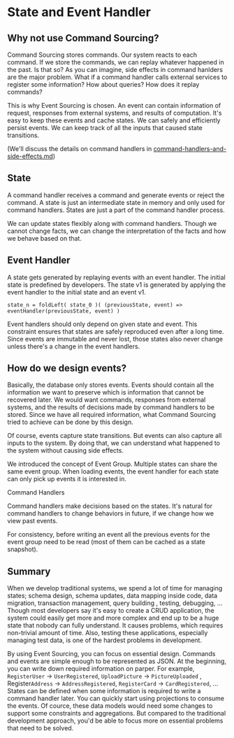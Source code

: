 # State and Event Handler

## Why not use Command Sourcing?

Command Sourcing stores commands. Our system reacts to each command. If we store the commands, we can replay whatever happened in the past. Is that so? As you can imagine, side effects in command hanlders are the major problem. What if a command handler calls external services to register some information? How about queries? How does it replay commands?

This is why Event Sourcing is chosen. An event can contain information of request, responses from external systems, and results of computation. It's easy to keep these events and cache states. We can safely and efficiently persist events. We can keep track of all the inputs that caused state transitions.

(We'll discuss the details on command handlers in [command-handlers-and-side-effects.md](command-handlers-and-side-effects.md "mention"))

## State

A command handler receives a command and generate events or reject the command. A state is just an intermediate state in memory and only used for command handlers. States are just a part of the command handler process.

We can update states flexibly along with command handlers. Though we cannot change facts, we can change the interpretation of the facts and how we behave based on that.

## Event Handler

A state gets generated by replaying events with an event handler. The initial state is predefined by developers. The state v1 is generated by applying the event handler to the initial state and an event v1.

`state_n = foldLeft( state_0 )( (previousState, event) => eventHandler(previousState, event) )`

Event handlers should only depend on given state and event. This constraint ensures that states are safely reproduced even after a long time. Since events are immutable and never lost, those states also never change unless there's a change in the event handlers.

## How do we design events?

Basically, the database only stores events. Events should contain all the information we want to preserve which is information that cannot be recovered later. We would want commands, responses from external systems, and the results of decisions made by command handlers to be stored. Since we have all required information, what Command Sourcing tried to achieve can be done by this design.

Of course, events capture state transitions. But events can also capture all inputs to the system. By doing that, we can understand what happened to the system without causing side effects.

We introduced the concept of Event Group. Multiple states can share the same event group. When loading events, the event handler for each state can only pick up events it is interested in.

Command Handlers

Command handlers make decisions based on the states. It's natural for command handlers to change behaviors in future, if we change how we view past events.

For consistency, before writing an event all the previous events for the event group need to be read (most of them can be cached as a state snapshot).&#x20;

## Summary

When we develop traditional systems, we spend a lot of time for managing states; schema design, schema updates, data mapping inside code, data migration, transaction management, query building , testing, debugging, ... Though most developers say it's easy to create a CRUD application, the system could easily get more and more complex and end up to be a huge state that nobody can fully understand. It causes problems, which requires non-trivial amount of time. Also, testing these applications, especially managing test data, is one of the hardest problems in development.&#x20;

By using Event Sourcing, you can focus on essential design. Commands and events are simple enough to be represented as JSON. At the beginning, you can write down required information on parper. For example, `RegisterUser` -> `UserRegistered`, `UploadPicture` -> `PictureUploaded` , Register`Address` -> `AddressRegistered`, `RegisterCard` -> `CardRegistered`, ... States can be defined when some information is required to write a command handler later. You can quickly start using projections to consume the events. Of cource, these data models would need some changes to support some constraints and aggregations. But compared to the traditional development approach, you'd be able to focus more on essential problems that need to be solved.
